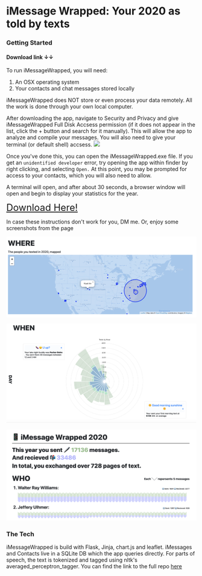 

# iMessage Wrapped: Your 2020 as told by texts



### Getting Started 
#### Download link ↓↓
To run iMessageWrapped, you will need:

<ol>
<li>An OSX operating system</li>
<li>Your contacts and chat messages stored locally</li>
</ol>

iMessageWrapped does NOT store or even process your data remotely. All the work is done through your own local computer. 

After downloading the app, navigate to Security and Privacy and give iMessageWrapped Full Disk Accsess permission (if it does not appear in the list, click the + button and search for it manually). This will allow the app to analyze and compile your messages. You will also need to give your terminal (or default shell) accsess.
<img src="https://support.intego.com/hc/article_attachments/360015744251/Security_and_Privacy.png" width="400">

Once you've done this, you can open the iMessageWrapped.exe file. If you get an `unidentified developer` error, try opening the app within finder by right clicking, and selecting `Open.` At this point, you may be prompted for access to your contacts, which you will also need to allow. 

A terminal will open, and after about 30 seconds, a browser window will open and begin to display your statistics for the year. 

<a href="https://github.com/michael-danello/iMessageWrappedRelease/archive/v.1.01.zip" style="font-size:25px"> Download Here! </a>

In case these instructions don't work for you, DM me. Or, enjoy some screenshots from the page

![map](screenshots/map.png)

![graph](screenshots/graph.png)

![contacts](screenshots/contacts.png)

### The Tech 

iMessageWrapped is build with Flask, Jinja, chart.js and leaflet. iMessages and Contacts live in a SQLite DB which the app queries directly. For parts of speech, the text is tokenized and tagged using nltk's averaged_perceptron_tagger. You can find the link to the full repo [here](https://github.com/michael-danello/iMessageWrapped)
